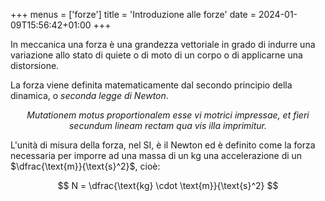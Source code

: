 +++
menus = ['forze']
title = 'Introduzione alle forze'
date = 2024-01-09T15:56:42+01:00
+++

In meccanica una forza è una grandezza vettoriale in grado di indurre una variazione allo stato di quiete o di moto di un corpo o di applicarne una distorsione.

La forza viene definita matematicamente dal secondo principio della dinamica, o *seconda legge di Newton*.

<center><em>Mutationem motus proportionalem esse vi motrici impressae, et fieri secundum lineam rectam qua vis illa imprimitur.</em></center>

L'unità di misura della forza, nel SI, è il Newton ed è definito come la forza necessaria per imporre ad una massa di un $\text{kg}$ una accelerazione di un $\dfrac{\text{m}}{\text{s}^2}$, cioè:

$$ N = \dfrac{\text{kg} \cdot \text{m}}{\text{s}^2} $$